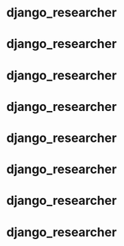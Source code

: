 # django_researcher
# django_researcher
# django_researcher
# django_researcher
# django_researcher
# django_researcher
# django_researcher
# django_researcher
